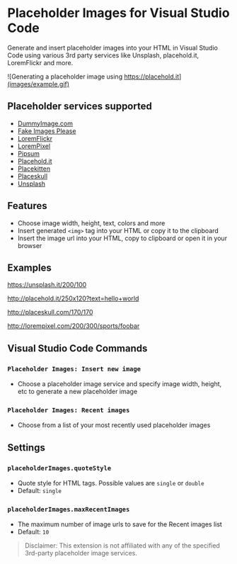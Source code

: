 # Placeholder Images for Visual Studio Code

Generate and insert placeholder images into your HTML in Visual Studio Code using various 3rd party services like Unsplash, placehold.it, LoremFlickr and more.

![Generating a placeholder image using https://placehold.it](images/example.gif)

## Placeholder services supported
- [DummyImage.com](https://dummyimage.com/)
- [Fake Images Please](https://fakeimg.pl)
- [LoremFlickr](http://loremflickr.com)
- [LoremPixel](http://lorempixel.com)
- [Pipsum](http://pipsum.com)
- [Placehold.it](http://placehold.it)
- [Placekitten](http://placekitten.com)
- [Placeskull](http://placeskull.com)
- [Unsplash](https://unsplash.it/)

## Features
- Choose image width, height, text, colors and more
- Insert generated `<img>` tag into your HTML or copy it to the clipboard
- Insert the image url into your HTML, copy to clipboard or open it in your browser

## Examples

https://unsplash.it/200/100

http://placehold.it/250x120?text=hello+world

http://placeskull.com/170/170

http://lorempixel.com/200/300/sports/foobar

## Visual Studio Code Commands

### `Placeholder Images: Insert new image`

- Choose a placeholder image service and specify image width, height, etc to generate a new placeholder image

### `Placeholder Images: Recent images`

- Choose from a list of your most recently used placeholder images

## Settings

### `placeholderImages.quoteStyle`

- Quote style for HTML tags. Possible values are `single` or `double`
- Default: `single`

### `placeholderImages.maxRecentImages`

- The maximum number of image urls to save for the Recent images list
- Default: `10`

> Disclaimer: This extension is not affiliated with any of the specified 3rd-party placeholder image services.